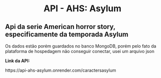 <h1 align="center">API - AHS: Asylum</h1>
<h2>Api da serie American horror story, especificamente da temporada Asylum</h2>
<p>Os dados estão porém guardados no banco MongoDB, porém pelo fato da plataforma
de hospedagem não conseguir conectar, usei um arquivo json</p>
<strong>Link da API: </strong>
<p>https://api-ahs-asylum.onrender.com/caractersasylum</p>
